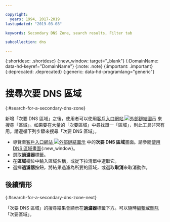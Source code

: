 ```yaml
---

copyright:
  years: 1994, 2017-2019
lastupdated: "2019-03-08"

keywords: Secondary DNS Zone, search results, Filter tab

subcollection: dns

---
```


{:shortdesc: .shortdesc}
{:new_window: target="_blank"}
{:DomainName: data-hd-keyref="DomainName"}
{:note: .note}
{:important: .important}
{:deprecated: .deprecated}
{:generic: data-hd-programlang="generic"}

# 搜尋次要 DNS 區域
{:#search-for-a-secondary-dns-zone}

新增「次要 DNS 區域」之後，使用者可以使用[客戶入口網站 ![外部鏈結圖示](../../icons/launch-glyph.svg "外部鏈結圖示")](https://{DomainName}/) 來搜尋「區域」。如果要在大量的「次要區域」中尋找單一「區域」，則此工具非常有用。請遵循下列步驟來搜尋「次要 DNS 區域」。

* 導覽至[客戶入口網站 ![外部鏈結圖示](../../icons/launch-glyph.svg "外部鏈結圖示")](https://{DomainName}/) 中的**次要 DNS 區域**畫面。請參閱[使用 DNS 區域畫面](/docs/infrastructure/dns?topic=dns-use-the-dns-zones-screens){:new_window}。
* 選取**過濾器**標籤。
* 在**區域**欄位中輸入區域名稱，或從下拉清單中選取它。
* 選擇**過濾器**按鈕，將結果過濾為所要的區域，或選取**取消**來取消動作。

## 後續情形
{:#search-for-a-secondary-dns-zone-next}

「次要 DNS 區域」的搜尋結果會顯示在**過濾器**標籤下方。可以隨時[編輯](/docs/infrastructure/dns?topic=dns-edit-a-secondary-dns-zone)或[刪除](/docs/infrastructure/dns?topic=dns-delete-a-secondary-dns-zone)「次要區域」。
